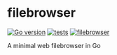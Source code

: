 # filebrowser

[![Go version](https://img.shields.io/badge/Go-v1.19-blue.svg)](https://go.dev/) [![tests](https://github.com/alvidir/filebrowser/actions/workflows/ci.yaml/badge.svg?branch=main)](https://github.com/alvidir/filebrowser/actions/workflows/ci.yaml)
[![filebrowser](https://img.shields.io/github/v/release/alvidir/filebrowser.svg)](https://github.com/alvidir/filebrowser)

A minimal web filebrowser in Go
